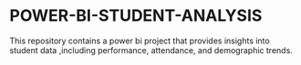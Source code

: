 # POWER-BI-STUDENT-ANALYSIS
This repository contains a power bi project that provides insights into student data ,including performance, attendance, and demographic trends. 
